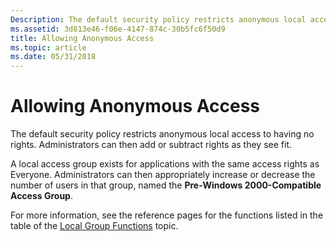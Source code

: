 ```yaml
---
Description: The default security policy restricts anonymous local access to having no rights. Administrators can then add or subtract rights as they see fit.
ms.assetid: 3d813e46-f06e-4147-874c-30b5fc6f50d9
title: Allowing Anonymous Access
ms.topic: article
ms.date: 05/31/2018
---
```


# Allowing Anonymous Access

The default security policy restricts anonymous local access to having no rights. Administrators can then add or subtract rights as they see fit.

A local access group exists for applications with the same access rights as Everyone. Administrators can then appropriately increase or decrease the number of users in that group, named the **Pre-Windows 2000-Compatible Access Group**.

For more information, see the reference pages for the functions listed in the table of the [Local Group Functions](/windows/desktop/NetMgmt/local-group-functions) topic.

 

 
